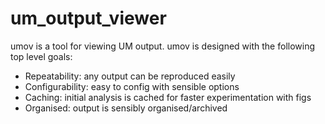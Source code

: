 um_output_viewer
================

umov is a tool for viewing UM output.
umov is designed with the following top level goals:

* Repeatability: any output can be reproduced easily
* Configurability: easy to config with sensible options
* Caching: initial analysis is cached for faster experimentation with figs
* Organised: output is sensibly organised/archived
